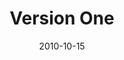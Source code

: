 ---
title: "Version One"
description: "Make Meaningful Connections"
date: "2010-10-15"
contact: "jcramer@mozilla.com"

product:
  -
    name: "Good Browser"
    icon: "./images/good-browser-v1-icon.svg"
    hero:
      -
        title: "Earn money for a good cause—just by surfing the web."
        text: "We’ll donate to a cause you choose whenever you click on a browser ad."
        cta: "Get Started"
        image: "./images/good-browser-v1-hero.png"
    facets:
      -
        title: "Support your cause"
        text: "Find an organization you want to support, then choose one of its current fundraising goals."
        image: "./images/good-browser-v1-facet-1.png"
      -
        title: "Do it anytime, anywhere"
        text: "Earn money across all your devices. One extension does it all, securely. Just download once, and you’re set!"
        image: "./images/good-browser-v1-facet-2.png"
      -
        title: "Care better together"
        text: "Connect with local or global teams around your cause and organization. Track your team’s progress."
        image: "./images/good-browser-v1-facet-3.png"
      -
        title: "Share the good"
        text: "Share your cause with friends. And invite them to join!"
        image: "./images/good-browser-v1-facet-4.png"
---